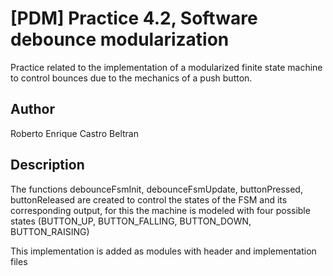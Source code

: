 # [PDM] Practice 4.2, Software debounce modularization

Practice related to the implementation of a modularized finite state machine to control bounces due to the mechanics of a push button.

## Author
Roberto Enrique Castro Beltran

## Description

The functions debounceFsmInit, debounceFsmUpdate, buttonPressed, buttonReleased are created to control the states of the FSM and its corresponding output, for this the machine is modeled with four possible states (BUTTON_UP, BUTTON_FALLING, BUTTON_DOWN, BUTTON_RAISING)

This implementation is added as modules with header and implementation files
